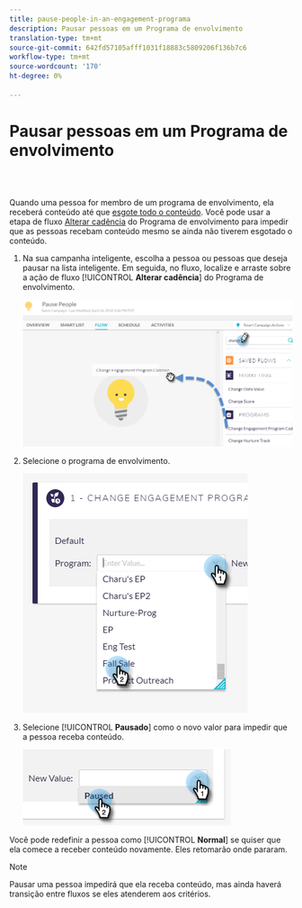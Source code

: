 ```yaml
---
title: pause-people-in-an-engagement-programa
description: Pausar pessoas em um Programa de envolvimento
translation-type: tm+mt
source-git-commit: 642fd57105afff1031f18883c5809206f136b7c6
workflow-type: tm+mt
source-wordcount: '170'
ht-degree: 0%

---
```



# Pausar pessoas em um Programa de envolvimento

<br> 

Quando uma pessoa for membro de um programa de envolvimento, ela receberá conteúdo até que [esgote todo o conteúdo](https://docs.marketo.com/display/DOCS/People+Who+Have+Exhausted+Content). Você pode usar a etapa de fluxo [Alterar cadência](https://docs.marketo.com/display/DOCS/Change+Engagement+Program+Cadence) do Programa de envolvimento para impedir que as pessoas recebam conteúdo mesmo se ainda não tiverem esgotado o conteúdo.

1. Na sua campanha inteligente, escolha a pessoa ou pessoas que deseja pausar na lista inteligente. Em seguida, no fluxo, localize e arraste sobre a ação de fluxo [!UICONTROL **Alterar cadência**] do Programa de envolvimento.

   ![Imagem Um](/help/sky/assets/engagement-programs/pause-people-in-an-engagement-program/pause-people-in-an-engagement-program-1.png)

1. Selecione o programa de envolvimento.

   ![Imagem dois](/help/sky/assets/engagement-programs/pause-people-in-an-engagement-program/pause-people-in-an-engagement-program-2.png)

1. Selecione [!UICONTROL **Pausado**] como o novo valor para impedir que a pessoa receba conteúdo.

   ![Imagem Três](/help/sky/assets/engagement-programs/pause-people-in-an-engagement-program/pause-people-in-an-engagement-program-3.png)

Você pode redefinir a pessoa como [!UICONTROL **Normal**] se quiser que ela comece a receber conteúdo novamente. Eles retomarão onde pararam.

>[!NOTE]
>
>Pausar uma pessoa impedirá que ela receba conteúdo, mas ainda haverá transição entre fluxos se eles atenderem aos critérios.
